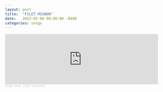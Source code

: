 ```yaml
---
layout: post
title:  "FILET MIGNON"
date:   2022-05-08 00:00:00 -0400
categories: songs
---
```

<iframe width="100%" height="166" scrolling="no" frameborder="no" allow="autoplay" src="https://w.soundcloud.com/player/?url=https%3A//api.soundcloud.com/tracks/1264638019&color=%23ff5500&auto_play=false&hide_related=false&show_comments=true&show_user=true&show_reposts=false&show_teaser=true"></iframe><div style="font-size: 10px; color: #cccccc;line-break: anywhere;word-break: normal;overflow: hidden;white-space: nowrap;text-overflow: ellipsis; font-family: Interstate,Lucida Grande,Lucida Sans Unicode,Lucida Sans,Garuda,Verdana,Tahoma,sans-serif;font-weight: 100;"><a href="https://soundcloud.com/1gram09" title="Hittah’ Nine" target="_blank" style="color: #cccccc; text-decoration: none;">Hittah’ Nine</a> · <a href="https://soundcloud.com/1gram09/filet-mignon-f" title="FILET MIGNON" target="_blank" style="color: #cccccc; text-decoration: none;">FILET MIGNON</a></div>